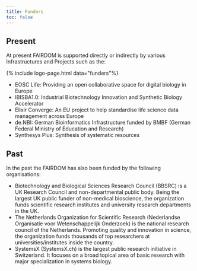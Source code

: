 ```yaml
---
title: Funders
toc: false
---
```


## Present

At present FAIRDOM is supported directly or indirectly by various Infrastructures and Projects such as the:

{% include logo-page.html data="funders"%}




* EOSC Life: Providing an open collaborative space for digital biology in Europe
* IBISBA1.0: Industrial Biotechnology Innovation and Synthetic Biology Accelerator
* Elixir Converge: An EU project to help standardise life science data management across Europe
* de.NBI: German Bioinformatics Infrastructure funded by BMBF (German Federal Ministry of Education and Research)
* Synthesys Plus: Synthesis of systematic resources
    
## Past

In the past the FAIRDOM has also been funded by the following organisations:

* Biotechnology and Biological Sciences Research Council (BBSRC) is a UK Research Council and non-departmental public body. 
  Being the largest UK public funder of non-medical bioscience, the organization funds scientific research institutes and university 
  research departments in the UK.
* The Netherlands Organization for Scientific Research (Nederlandse Organisatie voor Wetenschappelijk Onderzoek) is the national research council 
  of the Netherlands. Promoting quality and innovation in science, the organization funds thousands of top researchers at universities/institutes 
  inside the country.
* SystemsX (SystemsX.ch) is the largest public research initiative in Switzerland. It focuses on a broad topical area of basic research with 
   major specialization in systems biology.
